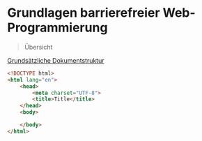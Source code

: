 # Grundlagen barrierefreier Web-Programmierung
> Übersicht

[Grundsätzliche Dokumentstruktur](https://raw.githubusercontent.com/a11yclub/a11y-basics-workshop/master/examples/document.html)
```html
<!DOCTYPE html>
<html lang="en">
    <head>
        <meta charset="UTF-8">
        <title>Title</title>
    </head>
    <body>

    </body>
</html>
```